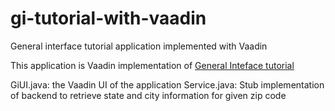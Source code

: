 gi-tutorial-with-vaadin
=======================

General interface tutorial application implemented with Vaadin

This application is Vaadin implementation of [General Inteface tutorial](http://www.generalinterface.org/docs/display/GIDOCS/Introduction+to+Creating+an+Application)

GiUI.java: the Vaadin UI of the application
Service.java: Stub implementation of backend to retrieve state and city information for given zip code
